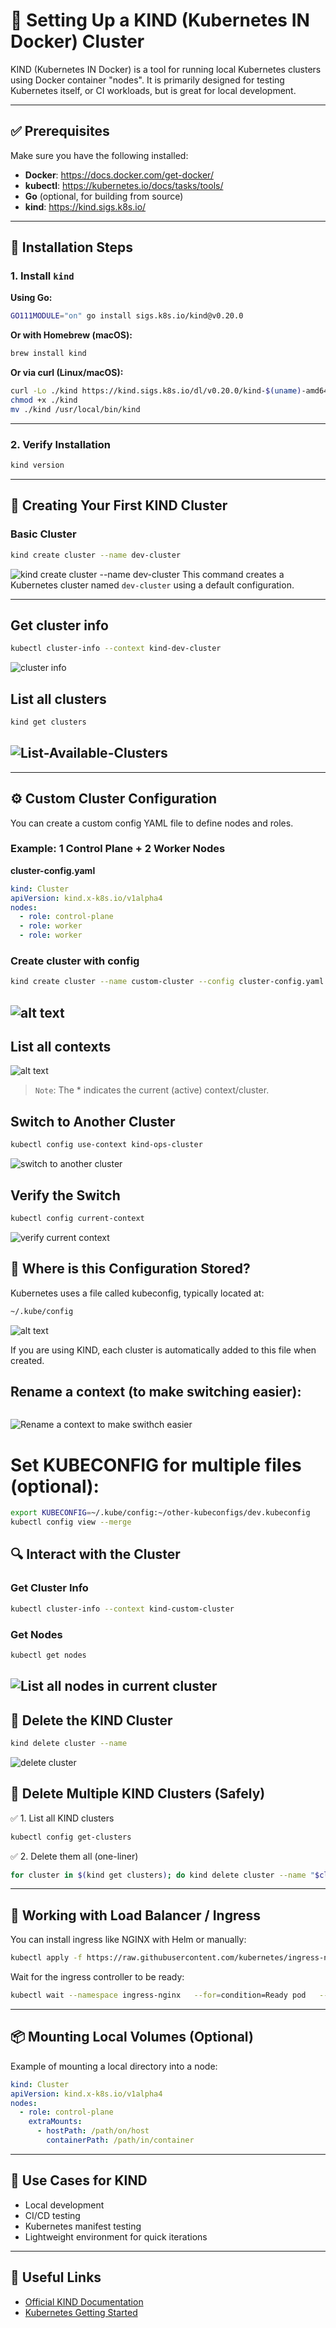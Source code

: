 # 🐳 Setting Up a KIND (Kubernetes IN Docker) Cluster

KIND (Kubernetes IN Docker) is a tool for running local Kubernetes clusters using Docker container "nodes". It is primarily designed for testing Kubernetes itself, or CI workloads, but is great for local development.

---

## ✅ Prerequisites

Make sure you have the following installed:

- **Docker**: https://docs.docker.com/get-docker/
- **kubectl**: https://kubernetes.io/docs/tasks/tools/
- **Go** (optional, for building from source)
- **kind**: https://kind.sigs.k8s.io/

---

## 🔧 Installation Steps

### 1. Install `kind`

**Using Go:**

```bash
GO111MODULE="on" go install sigs.k8s.io/kind@v0.20.0
```

**Or with Homebrew (macOS):**

```bash
brew install kind
```

**Or via curl (Linux/macOS):**

```bash
curl -Lo ./kind https://kind.sigs.k8s.io/dl/v0.20.0/kind-$(uname)-amd64
chmod +x ./kind
mv ./kind /usr/local/bin/kind
```

---

### 2. Verify Installation

```bash
kind version
```

---

## 🚀 Creating Your First KIND Cluster

### Basic Cluster

```bash
kind create cluster --name dev-cluster
```

![kind create cluster --name dev-cluster](./img/create-cluster.png)
This command creates a Kubernetes cluster named `dev-cluster` using a default configuration.

---

## Get cluster info

```bash
kubectl cluster-info --context kind-dev-cluster
```

![cluster info](./img/cluster-info.png)

## List all clusters

```bash
kind get clusters
```

## ![List-Available-Clusters](./img/list-available-clusters.png)

---

## ⚙️ Custom Cluster Configuration

You can create a custom config YAML file to define nodes and roles.

### Example: 1 Control Plane + 2 Worker Nodes

**cluster-config.yaml**

```yaml
kind: Cluster
apiVersion: kind.x-k8s.io/v1alpha4
nodes:
  - role: control-plane
  - role: worker
  - role: worker
```

### Create cluster with config

```bash
kind create cluster --name custom-cluster --config cluster-config.yaml
```

## ![alt text](./img/declarative-way-of-cluster-creation.png)

## List all contexts

![alt text](./img/list-all-contexts.png)

> `Note`: The \* indicates the current (active) context/cluster.

## Switch to Another Cluster

```bash
kubectl config use-context kind-ops-cluster
```

![switch to another cluster](./img/switch-to-another-cluster.png)

## Verify the Switch

```bash
kubectl config current-context
```

![verify current context](./img/current-context.png)

## 📂 Where is this Configuration Stored?

Kubernetes uses a file called kubeconfig, typically located at:

```bash
~/.kube/config
```

![alt text](./img/kubeconfig-file-location.png)

If you are using KIND, each cluster is automatically added to this file when created.

## Rename a context (to make switching easier):

```bash

```

![Rename a context to make swithch easier](./img/rename-a-context.png)

# Set KUBECONFIG for multiple files (optional):

```bash
export KUBECONFIG=~/.kube/config:~/other-kubeconfigs/dev.kubeconfig
kubectl config view --merge

```

## 🔍 Interact with the Cluster

### Get Cluster Info

```bash
kubectl cluster-info --context kind-custom-cluster
```

### Get Nodes

```bash
kubectl get nodes
```

## ![List all nodes in current cluster](./img/list-all-nodes-in-current-cluster.png)

## 🧹 Delete the KIND Cluster

```bash
kind delete cluster --name
```

![delete cluster](./img/delete-cluster.png)

## 🔁 Delete Multiple KIND Clusters (Safely)

✅ 1. List all KIND clusters

```bash
kubectl config get-clusters
```

✅ 2. Delete them all (one-liner)

```bash
for cluster in $(kind get clusters); do kind delete cluster --name "$cluster"; done
```

---

## 📁 Working with Load Balancer / Ingress

You can install ingress like NGINX with Helm or manually:

```bash
kubectl apply -f https://raw.githubusercontent.com/kubernetes/ingress-nginx/controller-v1.10.1/deploy/static/provider/kind/deploy.yaml
```

Wait for the ingress controller to be ready:

```bash
kubectl wait --namespace ingress-nginx   --for=condition=Ready pod   --selector=app.kubernetes.io/component=controller   --timeout=120s
```

---

## 📦 Mounting Local Volumes (Optional)

Example of mounting a local directory into a node:

```yaml
kind: Cluster
apiVersion: kind.x-k8s.io/v1alpha4
nodes:
  - role: control-plane
    extraMounts:
      - hostPath: /path/on/host
        containerPath: /path/in/container
```

---

## 🧪 Use Cases for KIND

- Local development
- CI/CD testing
- Kubernetes manifest testing
- Lightweight environment for quick iterations

---

## 🔗 Useful Links

- [Official KIND Documentation](https://kind.sigs.k8s.io/)
- [Kubernetes Getting Started](https://kubernetes.io/docs/setup/)
